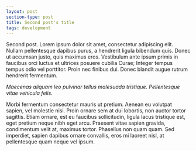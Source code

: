 ```yaml
---
layout: post
section-type: post
title: Second post's title
tags: development
---
```


Second post. Lorem ipsum dolor sit amet, consectetur adipiscing elit. Nullam pellentesque dapibus purus, a hendrerit ligula bibendum quis. Donec ut accumsan justo, quis maximus eros. Vestibulum ante ipsum primis in faucibus orci luctus et ultrices posuere cubilia Curae; Integer tempus tempus odio vel porttitor. Proin nec finibus dui. Donec blandit augue rutrum hendrerit fermentum. 

*Maecenas aliquam leo pulvinar tellus malesuada tristique. Pellentesque vitae vehicula felis.*

Morbi fermentum consectetur mauris ut pretium. Aenean eu volutpat sapien, vel molestie nisi. Proin ornare sem at dui lobortis, non auctor tortor sagittis. Etiam ornare, est eu faucibus sollicitudin, ligula lacus tristique est, eget pretium neque nibh eget arcu. Praesent vitae sapien gravida, condimentum velit at, maximus tortor. Phasellus non quam quam. Sed imperdiet, sapien dapibus ornare convallis, eros mi laoreet nisl, at pellentesque quam neque vel ipsum.